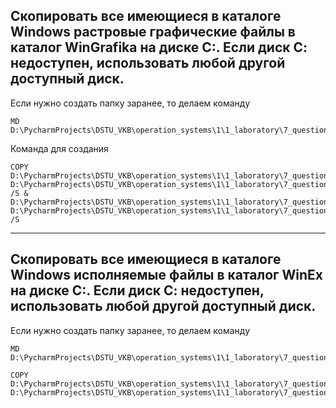 ## Скопировать все имеющиеся в каталоге Windows растровые графические файлы в каталог WinGrafika на диске С:. Если диск С: недоступен, использовать любой другой доступный диск. 

Если нужно создать папку заранее, то делаем команду
```
MD  D:\PycharmProjects\DSTU_VKB\operation_systems\1\1_laboratory\7_question\WinEx
```

Команда для создания 
```
COPY D:\PycharmProjects\DSTU_VKB\operation_systems\1\1_laboratory\7_question\test_images\*.png D:\PycharmProjects\DSTU_VKB\operation_systems\1\1_laboratory\7_question\WinEx /S & D:\PycharmProjects\DSTU_VKB\operation_systems\1\1_laboratory\7_question\test_images\*.jpg D:\PycharmProjects\DSTU_VKB\operation_systems\1\1_laboratory\7_question\WinEx /S
```



---

## Скопировать все имеющиеся в каталоге Windows исполняемые файлы в каталог WinEx на диске С:. Если диск С: недоступен, использовать любой другой доступный диск.

Если нужно создать папку заранее, то делаем команду

```
MD  D:\PycharmProjects\DSTU_VKB\operation_systems\1\1_laboratory\7_question\WinEx
```

```
COPY D:\PycharmProjects\DSTU_VKB\operation_systems\1\1_laboratory\7_question\test_exe\*.exe D:\PycharmProjects\DSTU_VKB\operation_systems\1\1_laboratory\7_question\WinEx
```
